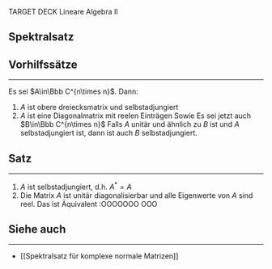 
TARGET DECK
Lineare Algebra II

Spektralsatz
--
## Vorhilfssätze
***
Es sei $A\in\Bbb C^{n\times n}$. Dann:
1. $A$ ist obere dreiecksmatrix und selbstadjungiert
2. $A$ ist eine Diagonalmatrix mit reelen Einträgen
Sowie
Es sei jetzt auch $B\in\Bbb C^{n\times n}$
Falls $A$ unitär und ähnlich zu $B$ ist und $A$ selbstadjungiert ist, dann ist auch $B$ selbstadjungiert.
## Satz
***
1. $A$ ist selbstadjungiert, d.h. $A^*=A$
2. Die Matrix $A$ ist unitär diagonalisierbar und alle Eigenwerte von $A$ sind reel.
Das ist Äquivalent :OOOOOOO OOO
## Siehe auch
***
* [[Spektralsatz für komplexe normale Matrizen]]